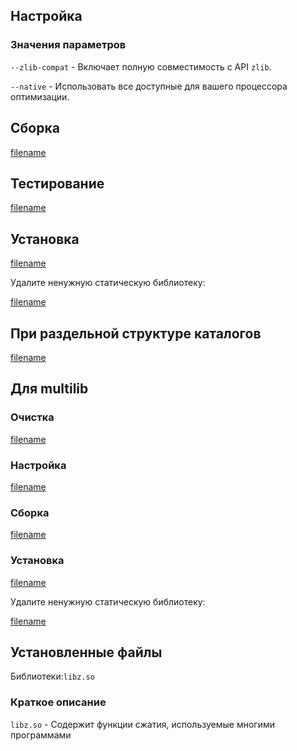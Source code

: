 <pkg :name="'zlib-ng'" instsize showsbu2></pkg>

## Настройка

<package-script :package="'zlib-ng'" :type="'configure'"></package-script>

### Значения параметров

`--zlib-compat` - Включает полную совместимость с API `zlib`.

`--native` - Использовать все доступные для вашего процессора оптимизации.

## Сборка

[filename](../packages/core/zlib-ng/build ':include')

## Тестирование

[filename](../packages/core/zlib-ng/test ':include')

## Установка

[filename](../packages/core/zlib-ng/install ':include')

Удалите ненужную статическую библиотеку:

[filename](../packages/core/zlib-ng/postinstall ':include')

## При раздельной структуре каталогов

[filename](../packages/core/zlib-ng/cldirs ':include')

## Для multilib

### Очистка

[filename](../packages/core/zlib-ng/multi_prepare ':include')

### Настройка

[filename](../packages/core/zlib-ng/multi_configure ':include')

### Сборка

[filename](../packages/core/zlib-ng/multi_build ':include')

### Установка

[filename](../packages/core/zlib-ng/multi_install ':include')

Удалите ненужную статическую библиотеку:

[filename](../packages/core/zlib-ng/multi_postinstall ':include')

## Установленные файлы

Библиотеки:`libz.so`

### Краткое описание

`libz.so` - Содержит функции сжатия, используемые многими программами

<script>
	new Vue({ el: '#main' })
</script>
